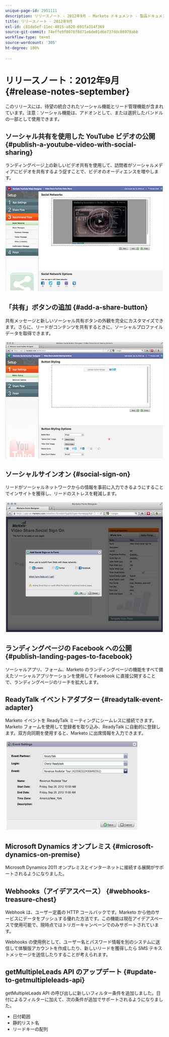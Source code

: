 ```yaml
---
unique-page-id: 2951111
description: リリースノート - 2012年9月 - Marketo ドキュメント - 製品ドキュメント
title: リリースノート - 2012年9月
exl-id: c81da5ef-11ec-4015-a820-691fa314f369
source-git-commit: 74effe9f8078f8d71e6de01d6e737ddc86978abb
workflow-type: tm+mt
source-wordcount: '305'
ht-degree: 100%

---
```


# リリースノート：2012年9月 {#release-notes-september}

このリリースには、待望の統合されたソーシャル機能とリード管理機能が含まれています。注意：ソーシャル機能は、アドオンとして、または選択したバンドルの一部として使用できます。

## ソーシャル共有を使用した YouTube ビデオの公開 {#publish-a-youtube-video-with-social-sharing}

ランディングページ上の新しいビデオ共有を使用して、訪問者がソーシャルメディアにビデオを共有するよう促すことで、ビデオのオーディエンスを増やします。

![](assets/image2014-9-23-10-3a39-3a21.png)

## 「共有」ボタンの追加 {#add-a-share-button}

共有メッセージと新しいソーシャル共有ボタンの外観を完全にカスタマイズできます。さらに、リードがコンテンツを共有するときに、ソーシャルプロファイルデータを取得できます。

![](assets/image2014-9-23-10-3a39-3a46.png)

## ソーシャルサインオン {#social-sign-on}

リードがソーシャルネットワークからの情報を事前に入力できるようにすることでインサイトを獲得し、リードのストレスを軽減します。

![](assets/image2014-9-23-10-3a40-3a2.png)

## ランディングページの Facebook への公開 {#publish-landing-pages-to-facebook}

ソーシャルアプリ、フォーム、Marketo のランディングページの機能をすべて備えたソーシャルアプリケーションを使用して Facebook に直接公開することで、ランディングページのリーチを拡大します。

## ReadyTalk イベントアダプター {#readytalk-event-adapter}

Marketo イベントを ReadyTalk ミーティングにシームレスに接続できます。Marketo フォームを使用して登録者を取り込み、ReadyTalk に自動的に登録します。双方向同期を使用すると、Marketo に出席情報を入力できます。

![](assets/image2014-9-23-10-3a40-3a16.png)

## Microsoft Dynamics オンプレミス {#microsoft-dynamics-on-premise}

Microsoft Dynamics 2011 オンプレミスとインターネットに接続する展開がサポートされるようになりました。

## Webhooks（アイデアスペース） {#webhooks-treasure-chest}

Webhook は、ユーザー定義の HTTP コールバックです。Marketo から他のサービスにデータをプッシュする優れた方法です。この機能は現在アイデアスペースで使用可能で、現時点ではトリガーキャンペーンでのみサポートされています。

Webhooks の使用例として、ユーザー名とパスワード情報を別のシステムに送信して体験版アカウントを作成したり、新しいリードを獲得したら SMS テキストメッセージを送信したりすることが考えられます。

## getMultipleLeads API のアップデート {#update-to-getmultipleleads-api}

getMultipleLeads API の呼び出しに新しいフィルター条件を追加しました。日付によるフィルターに加えて、次の条件が追加でサポートされるようになりました。

* 日付範囲
* 静的リスト名
* リードキーの配列
